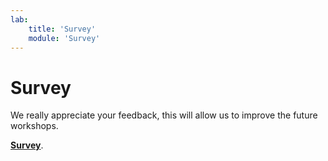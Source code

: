 ```yaml
---
lab:
    title: 'Survey'
    module: 'Survey'
---
```



# **Survey**

We really appreciate your feedback, this will allow us to improve the future workshops.

**[Survey](https://forms.office.com/e/AXEcB0MS6G)**.

